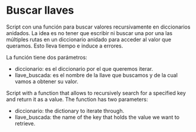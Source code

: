 # Buscar llaves
Script con una función para buscar valores recursivamente en diccionarios anidados.
La idea es no tener que escribir ni buscar una por una las múltiples rutas en un diccionario anidado para acceder al valor que queramos. Esto lleva tiempo e induce a errores.

La función tiene dos parámetros:
- diccionario: es el diccionario por el que queremos iterar.
- llave_buscada: es el nombre de la llave que buscamos y de la cual vamos a obtener su valor.



Script with a function that allows to recursively search for a specified key and return it as a value. 
The function has two parameters:
- diccionario: the dictionary to iterate through.
- llave_buscada: the name of the key that holds the value we want to retrieve.
